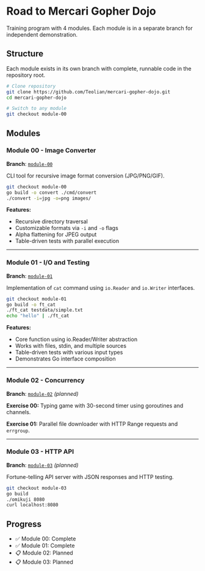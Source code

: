 # Road to Mercari Gopher Dojo

Training program with 4 modules. Each module is in a separate branch for independent demonstration.

## Structure

Each module exists in its own branch with complete, runnable code in the repository root.

```bash
# Clone repository
git clone https://github.com/Teolian/mercari-gopher-dojo.git
cd mercari-gopher-dojo

# Switch to any module
git checkout module-00
```

## Modules

### Module 00 - Image Converter
**Branch**: [`module-00`](../../tree/module-00)

CLI tool for recursive image format conversion (JPG/PNG/GIF).

```bash
git checkout module-00
go build -o convert ./cmd/convert
./convert -i=jpg -o=png images/
```

**Features:**
- Recursive directory traversal
- Customizable formats via `-i` and `-o` flags
- Alpha flattening for JPEG output
- Table-driven tests with parallel execution

---

### Module 01 - I/O and Testing
**Branch**: [`module-01`](../../tree/module-01)

Implementation of `cat` command using `io.Reader` and `io.Writer` interfaces.

```bash
git checkout module-01
go build -o ft_cat
./ft_cat testdata/simple.txt
echo "hello" | ./ft_cat
```

**Features:**
- Core function using io.Reader/Writer abstraction
- Works with files, stdin, and multiple sources
- Table-driven tests with various input types
- Demonstrates Go interface composition

---

### Module 02 - Concurrency
**Branch**: [`module-02`](../../tree/module-02) _(planned)_

**Exercise 00:** Typing game with 30-second timer using goroutines and channels.

**Exercise 01:** Parallel file downloader with HTTP Range requests and `errgroup`.

---

### Module 03 - HTTP API
**Branch**: [`module-03`](../../tree/module-03) _(planned)_

Fortune-telling API server with JSON responses and HTTP testing.

```bash
git checkout module-03
go build
./omikuji 8080
curl localhost:8080
```

## Progress

- ✅ Module 00: Complete
- ✅ Module 01: Complete
- 📋 Module 02: Planned
- 📋 Module 03: Planned
